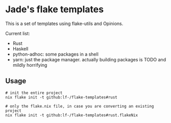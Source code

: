 # Jade's flake templates

This is a set of templates using flake-utils and Opinions.

Current list:

- Rust
- Haskell
- python-adhoc: some packages in a shell
- yarn: just the package manager. actually building packages is TODO and
  mildly horrifying

## Usage

```
# init the entire project
nix flake init -t github:lf-/flake-templates#rust

# only the flake.nix file, in case you are converting an existing project
nix flake init -t github:lf-/flake-templates#rust.flakeNix
```
